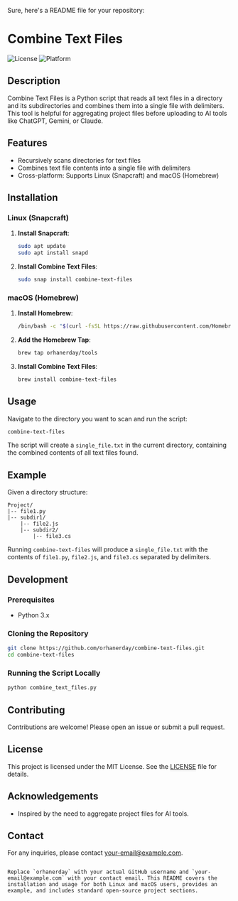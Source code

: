 Sure, here's a README file for your repository:


# Combine Text Files

![License](https://img.shields.io/badge/license-MIT-blue.svg)
![Platform](https://img.shields.io/badge/platform-Linux%20%7C%20macOS-lightgrey)

## Description

Combine Text Files is a Python script that reads all text files in a directory and its subdirectories and combines them into a single file with delimiters. This tool is helpful for aggregating project files before uploading to AI tools like ChatGPT, Gemini, or Claude.

## Features

- Recursively scans directories for text files
- Combines text file contents into a single file with delimiters
- Cross-platform: Supports Linux (Snapcraft) and macOS (Homebrew)

## Installation

### Linux (Snapcraft)

1. **Install Snapcraft**:
   ```bash
   sudo apt update
   sudo apt install snapd
   ```

2. **Install Combine Text Files**:
   ```bash
   sudo snap install combine-text-files
   ```

### macOS (Homebrew)

1. **Install Homebrew**:
   ```bash
   /bin/bash -c "$(curl -fsSL https://raw.githubusercontent.com/Homebrew/install/HEAD/install.sh)"
   ```

2. **Add the Homebrew Tap**:
   ```bash
   brew tap orhanerday/tools
   ```

3. **Install Combine Text Files**:
   ```bash
   brew install combine-text-files
   ```

## Usage

Navigate to the directory you want to scan and run the script:

```bash
combine-text-files
```

The script will create a `single_file.txt` in the current directory, containing the combined contents of all text files found.

## Example

Given a directory structure:

```
Project/
|-- file1.py
|-- subdir1/
    |-- file2.js
    |-- subdir2/
        |-- file3.cs
```

Running `combine-text-files` will produce a `single_file.txt` with the contents of `file1.py`, `file2.js`, and `file3.cs` separated by delimiters.

## Development

### Prerequisites

- Python 3.x

### Cloning the Repository

```bash
git clone https://github.com/orhanerday/combine-text-files.git
cd combine-text-files
```

### Running the Script Locally

```bash
python combine_text_files.py
```

## Contributing

Contributions are welcome! Please open an issue or submit a pull request.

## License

This project is licensed under the MIT License. See the [LICENSE](LICENSE) file for details.

## Acknowledgements

- Inspired by the need to aggregate project files for AI tools.

## Contact

For any inquiries, please contact [your-email@example.com](mailto:your-email@example.com).

```

Replace `orhanerday` with your actual GitHub username and `your-email@example.com` with your contact email. This README covers the installation and usage for both Linux and macOS users, provides an example, and includes standard open-source project sections.
